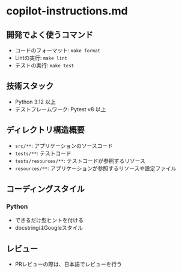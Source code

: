 # copilot-instructions.md

## 開発でよく使うコマンド
* コードのフォーマット: `make format`
* Lintの実行: `make lint`
* テストの実行: `make test`


## 技術スタック
* Python 3.12 以上
* テストフレームワーク: Pytest v8 以上

## ディレクトリ構造概要

* `src/**`: アプリケーションのソースコード
* `tests/**`: テストコード
* `tests/resources/**`: テストコードが参照するリソース
* `resources/**`: アプリケーションが参照するリソースや設定ファイル


## コーディングスタイル

### Python
* できるだけ型ヒントを付ける
* docstringはGoogleスタイル


## レビュー
* PRレビューの際は、日本語でレビューを行う